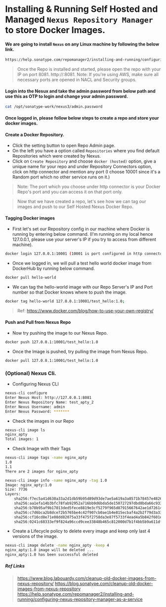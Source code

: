 # Installing & Running Self Hosted and Managed `Nexus Repository Manager` to store Docker Images.

#### We are going to install `Nexus` on any Linux machine by following the below link.

```bash
https://help.sonatype.com/repomanager2/installing-and-running/configuring-nexus-repository-manager-as-a-service
```
> Once the Repo is installed and started, please open the repo with your IP on port 8081. http://<port>:8081. 
> Note: If you're using AWS, make sure all necessary ports are opened in NACL and Security groups.

#### Login into the Nesux and take the admin password from below path and use this as OTP to login and change your admin password.

```bash
cat /opt/sonatype-work/nexus3/admin.password
```
#### Once logged in, please follow below steps to create a repo and store your docker images. 

#### Create a Docker Repository.
* Click the setting button to open Repo Admin page.
* On the left you have a option called `Repositories` where you find default Repositories which were created by Nexus.
* Click on `Create Repository` and choose `docker (hosted)` option, give a unique name for your repo and under Repository Connectors option, click on http connector and mention any port (I choose 10001 since it's a Random port which no other service runs on it.)
> Note: The port which you choose under http connector is your Docker Repo's port and you can access it on that port only. 

> Now that we have created a repo, let's see how we can tag our images and push to our Self Hosted Nexus Docker Repo.

#### Tagging Docker images 
* First let's set our Repository config in our machine where Docker is running by entering below command. (I'm running on my local hence 127.0.0.1, please use your server's IP if you try to access from different machine).
```bash
docker login 127.0.0.1:10001 (10001 is port configured in http connector)
```
* Once we logged in, we will pull a test hello world docker image from DockerHub by running below command.
 ```bash
 docker pull hello-world
 ```
 * We can tag the hello-world image with our Repo Server's IP and Port number so that Docker knows where to push the image.
 ```bash
 docker tag hello-world 127.0.0.1:10001/test_hello:1.0;
```
 > Ref: https://www.docker.com/blog/how-to-use-your-own-registry/

#### Push and Pull from Nexus Repo
* Now try pushing the image to our Nexus Repo.
```bash
docker push 127.0.0.1:10001/test_hello:1.0
```
* Once the Image is pushed, try pulling the image from Nexus Repo. 
```bash
docker pull 127.0.0.1:10001/test_hello:1.0
```

### (Optional) Nexus Cli.
* Configuring Nexus CLI

``` bash
nexus-cli configure
Enter Nexus Host: http://127.0.0.1:8081
Enter Nexus Repository Name: test_apty_2
Enter Nexus Username: admin
Enter Nexus Password: *******
```
* Check the images in our Repo
```bash
nexus-cli image ls
nginx_apty
Total images: 1
```
* Check Image with their Tags
```bash
nexus-cli image tags -name nginx_apty
1.0
1.1
There are 2 images for nginx_apty
```

```bash
nexus-cli image info -name nginx_apty -tag 1.0
Image: nginx_apty:1.0
Size: 7736
Layers:
	sha256:f7ec5a41d630a33a2d1db59b95d89d93de7ae5a619a3a8571b78457e48266eba	27139373
	sha256:aa1efa14b3bfc78fab92952a716bb9d6bda5de150727297dbd8bda66c933a0f3	26576005
	sha256:b78b95af9b17013ded5fece8819e3cf5279f965d87915667642ae1d7261492cc	602
	sha256:c7d6bca2b8dce72b5765be4c42f907cb0ae1b4e815ecbaf4a2b2f79d3a33fce4	895
	sha256:cf16cd8e71e08dd82075a33f475f2758da3e87f5733f4ead4a5b842f601e0f09	666
	sha256:0241c68333ef9f824a96ccd9cee33848b465c812000d7b1f4bb5b9a611dfe25a	1397
 ``` 
* Create a Lifecycle policy to delete every image and keep only last 4 versions of the image.  
```bash
nexus-cli image delete -name nginx_apty -keep 4
nginx_apty:1.0 image will be deleted ...
nginx_apty:1.0 has been successful deleted
```


##### Ref Links
> https://www.blog.labouardy.com/cleanup-old-docker-images-from-nexus-repository/
> https://blog.sonatype.com/cleanup-old-docker-images-from-nexus-repository
> https://help.sonatype.com/repomanager2/installing-and-running/configuring-nexus-repository-manager-as-a-service
